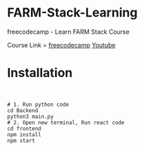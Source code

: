 # FARM-Stack-Learning
freecodecamp - Learn FARM Stack Course

Course Link = [freecodecamp](https://www.freecodecamp.org/news/learn-the-farm-stack-fastapi-reactjs-mongodb/) [Youtube](https://youtu.be/OzUzrs8uJl8)

# Installation
<br/>

```shell
# 1. Run python code
cd Backend
python3 main.py
# 2. Open new terminal, Run react code
cd frontend
npm install
npm start
```
